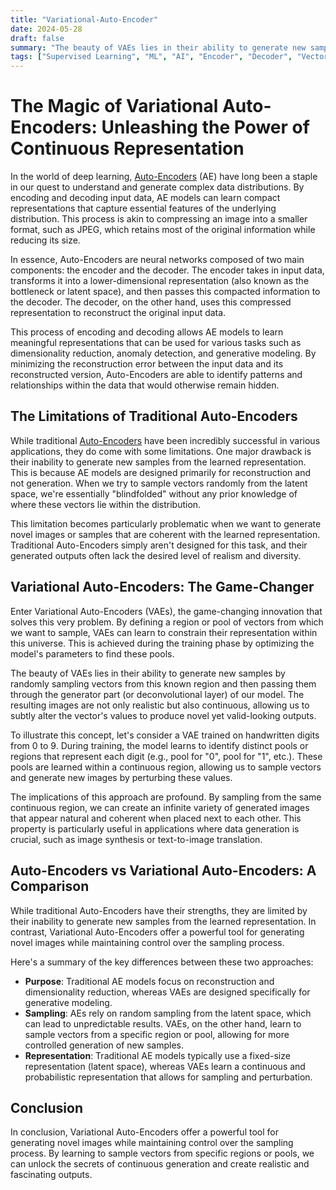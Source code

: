 ```yaml
---
title: "Variational-Auto-Encoder"
date: 2024-05-28
draft: false
summary: "The beauty of VAEs lies in their ability to generate new samples by randomly sampling vectors from this known region and then passing them through the generator part of our model. The resulting images are not only realistic but also continuous, allowing us to subtly alter the vector's values to produce novel yet valid-looking outputs."
tags: ["Supervised Learning", "ML", "AI", "Encoder", "Decoder", "Vector", "Compression", "Auto-Encoder", "Variational-Auto-Encoder", "VAE", "AE", "Machine Learning", "Learning"]
---
```


# The Magic of Variational Auto-Encoders: Unleashing the Power of Continuous Representation

In the world of deep learning, [Auto-Encoders](https://aestheticvoyager.github.io/aesvoy/posts/Auto-Encoder/) (AE) have long been a staple in our quest to understand and generate complex data distributions. By encoding and decoding input data, AE models can learn compact representations that capture essential features of the underlying distribution. This process is akin to compressing an image into a smaller format, such as JPEG, which retains most of the original information while reducing its size.

In essence, Auto-Encoders are neural networks composed of two main components: the encoder and the decoder. The encoder takes in input data, transforms it into a lower-dimensional representation (also known as the bottleneck or latent space), and then passes this compacted information to the decoder. The decoder, on the other hand, uses this compressed representation to reconstruct the original input data.

This process of encoding and decoding allows AE models to learn meaningful representations that can be used for various tasks such as dimensionality reduction, anomaly detection, and generative modeling. By minimizing the reconstruction error between the input data and its reconstructed version, Auto-Encoders are able to identify patterns and relationships within the data that would otherwise remain hidden.

## The Limitations of Traditional Auto-Encoders

While traditional [Auto-Encoders](https://aestheticvoyager.github.io/aesvoy/posts/Auto-Encoder/) have been incredibly successful in various applications, they do come with some limitations. One major drawback is their inability to generate new samples from the learned representation. This is because AE models are designed primarily for reconstruction and not generation. When we try to sample vectors randomly from the latent space, we're essentially "blindfolded" without any prior knowledge of where these vectors lie within the distribution.

This limitation becomes particularly problematic when we want to generate novel images or samples that are coherent with the learned representation. Traditional Auto-Encoders simply aren't designed for this task, and their generated outputs often lack the desired level of realism and diversity.

## Variational Auto-Encoders: The Game-Changer

Enter Variational Auto-Encoders (VAEs), the game-changing innovation that solves this very problem. By defining a region or pool of vectors from which we want to sample, VAEs can learn to constrain their representation within this universe. This is achieved during the training phase by optimizing the model's parameters to find these pools.

The beauty of VAEs lies in their ability to generate new samples by randomly sampling vectors from this known region and then passing them through the generator part (or deconvolutional layer) of our model. The resulting images are not only realistic but also continuous, allowing us to subtly alter the vector's values to produce novel yet valid-looking outputs.

To illustrate this concept, let's consider a VAE trained on handwritten digits from 0 to 9. During training, the model learns to identify distinct pools or regions that represent each digit (e.g., pool for "0", pool for "1", etc.). These pools are learned within a continuous region, allowing us to sample vectors and generate new images by perturbing these values.

The implications of this approach are profound. By sampling from the same continuous region, we can create an infinite variety of generated images that appear natural and coherent when placed next to each other. This property is particularly useful in applications where data generation is crucial, such as image synthesis or text-to-image translation.

## Auto-Encoders vs Variational Auto-Encoders: A Comparison

While traditional Auto-Encoders have their strengths, they are limited by their inability to generate new samples from the learned representation. In contrast, Variational Auto-Encoders offer a powerful tool for generating novel images while maintaining control over the sampling process.

Here's a summary of the key differences between these two approaches:

* **Purpose**: Traditional AE models focus on reconstruction and dimensionality reduction, whereas VAEs are designed specifically for generative modeling.
* **Sampling**: AEs rely on random sampling from the latent space, which can lead to unpredictable results. VAEs, on the other hand, learn to sample vectors from a specific region or pool, allowing for more controlled generation of new samples.
* **Representation**: Traditional AE models typically use a fixed-size representation (latent space), whereas VAEs learn a continuous and probabilistic representation that allows for sampling and perturbation.

## Conclusion

In conclusion, Variational Auto-Encoders offer a powerful tool for generating novel images while maintaining control over the sampling process. By learning to sample vectors from specific regions or pools, we can unlock the secrets of continuous generation and create realistic and fascinating outputs.
